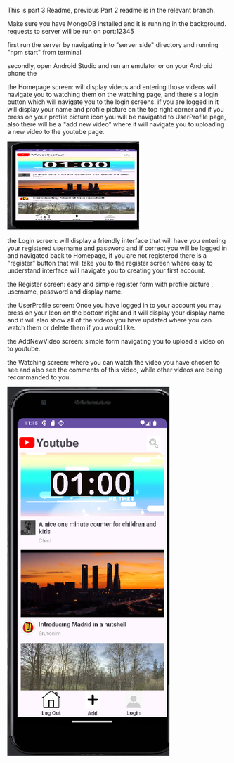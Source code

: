 This is part 3 Readme, previous Part 2 readme is in the relevant branch.

Make sure you have MongoDB installed and it is running in the background.
requests to server will be run on port:12345

first run the server by navigating into "server side" directory and running "npm start" from terminal

secondly, open Android Studio and run an emulator or on your Android phone the 


the Homepage screen:
will display videos and entering those videos will navigate you to watching them on the watching page, 
and there's a login button which will navigate you to the login screens.
if you are logged in it will display your name and profile picture on the top right corner 
and if you press on your profile picture icon you will be navigated to UserProfile page,
also there will be a "add new video" where it will navigate you to uploading a new video to the youtube page.

<img src="images/Homepage.png" alt="Description of Image" width="300" height="200">



the Login screen:
will display a friendly interface that will have you entering your registered username and password and if correct you will be logged in and navigated back to Homepage, if you are not registered there is a "register" button that will take you to the register screen where easy to understand interface will navigate you to creating your first account.


the Register screen:
easy and simple register form with profile picture , username, password and display name.

the UserProfile screen:
Once you have logged in to your account you may press on your Icon on the bottom right and it will display your display name and it will also show all of the videos you have updated where you can watch them or delete them if you would like.

the AddNewVideo screen:
simple form navigating you to upload a video on to youtube.

the Watching screen:
where you can watch the video you have chosen to see and also see the comments of this video, while other videos are being recommanded to you. 


![Image 1](images/Homepage.png)

